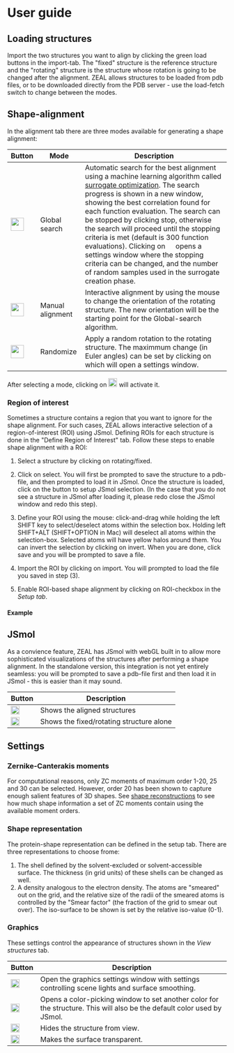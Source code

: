 # User guide

## Loading structures
Import the two structures you want to align by clicking the green load buttons in the import-tab. The "fixed" structure is the reference structure and 	the "rotating" structure is the structure whose rotation is going to be changed after the alignment. ZEAL allows structures to be loaded from pdb files, or to be downloaded directly from the PDB server - use the load-fetch switch to change between the modes.

## Shape-alignment 
In the alignment tab there are three modes available for generating a shape alignment:

| Button | Mode | Description |
|--|--|--|
| <img src="../images/ZEAL/icons/the_flash_100px.png" height="30px"> | Global search | Automatic search for the best alignment using a machine learning algorithm called [surrogate optimization](howItWorks.md). The search progress is shown in a new window, showing the best correlation found for each function evaluation. The search can be stopped by clicking stop, otherwise the search will proceed until the stopping criteria is met (default is 300 function evaluations). Clicking on <img src="../images/ZEAL/icons/settings_100px.png" height="15px"> opens a settings window where the stopping criteria can be changed, and the number of random samples used in the surrogate creation phase.  |
| <img src="../images/ZEAL/icons/gyro_100px.png" height="30px"> | Manual alignment | Interactive alignment by using the mouse to change the orientation of the rotating structure. The new orientation will be the starting point for the Global-search algorithm. |
| <img src="../images/ZEAL/icons/dice_filled_60px.png" height="30px"> | Randomize | Apply a random rotation to the rotating structure. The maximmum change (in Euler angles) can be set by clicking on <img src="../images/ZEAL/icons/settings_100px.png" height="15px"> which will open a settings window. |


After selecting a mode, clicking on <img src="../images/ZEAL/icons/next_96px.png" height="20px"> will activate it. 

### Region of interest
Sometimes a structure contains a region that you want to ignore for the shape alignment. For such cases, ZEAL allows interactive selection of a region-of-interest (ROI) using JSmol. Defining ROIs for each structure is done in the "Define Region of Interest" tab. Follow these steps to enable shape alignment with a ROI:

1. Select a structure by clicking on rotating/fixed. 

2. Click on select. You will first be prompted to save the structure to a pdb-file, and then prompted to load it in JSmol. Once the structure is loaded, click on the button to setup JSmol selection. (In the case that you do not see a structure in JSmol after loading it, please redo close the JSmol window and redo this step). 

3. Define your ROI using the mouse: click-and-drag while holding the left SHIFT key to select/deselect atoms within the selection box. Holding left SHIFT+ALT (SHIFT+OPTION in Mac) will deselect all atoms within the selection-box. Selected atoms will have yellow halos around them. You can invert the selection by clicking on invert. When you are done, click save and you will be prompted to save a file. 

4. Import the ROI by clicking on import. You will prompted to load the file you saved in step (3).

5. Enable ROI-based shape alignment by clicking on ROI-checkbox in the *Setup tab*. 

#### Example

## JSmol
As a convience feature, ZEAL has JSmol with webGL built in to allow more sophisticated visualizations of the structures after performing a shape alignment. In the standalone version, this integration is not yet entirely seamless: you will be prompted to save a pdb-file first and then load it in JSmol - this is easier than it may sound. 

| Button | Description | 
|--|--|
| <img src="../images/ZEAL/icons/JSmol_logo.png" height="20px"> | Shows the aligned structures |
| <img src="../images/ZEAL/icons/Jmol_icon_128_bw.png" height="20px"> | Shows the fixed/rotating structure alone |

## Settings

### Zernike-Canterakis moments
For computational reasons, only ZC moments of maximum order 1-20, 25 and 30 can be selected. However, order 20 has been shown to capture enough salient features of 3D shapes. See [shape reconstructions](howItWorks.md) to see how much shape information a set of ZC moments contain using the available moment orders. 

### Shape representation
The protein-shape representation can be defined in the setup tab. There are three representations to choose frome:

1. The shell defined by the solvent-excluded or solvent-accessible surface. The thickness (in grid units) of these shells can be changed as well.
2. A density analogous to the electron density. The atoms are "smeared" out on the grid, and the relative size of the radii of the smeared atoms is controlled by the "Smear factor" (the fraction of the grid to smear out over). The iso-surface to be shown is set by the relative iso-value (0-1). 

### Graphics
These settings control the appearance of structures shown in the *View structures* tab. 

| Button | Description|
|--|--|
| <img src="../images/ZEAL/icons/lanscape_100px.png" height="20px">  |Open the graphics settings window with settings controlling scene lights and surface smoothing.  |
| <img src="../images/ZEAL/icons/paint_palette_100px.png" height="20px"> | Opens a color-picking window to set another color for the structure. This will also be the default color used by JSmol. |
| <img src="../images/ZEAL/icons/hide_100px.png" height="20px"> |	Hides the structure from view. |
|  <img src="../images/ZEAL/icons/opacity_100px.png" height="20px">	 | Makes the surface transparent. |





